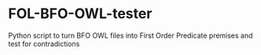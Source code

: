 # FOL-BFO-OWL-tester
Python script to turn BFO OWL files into First Order Predicate premises and test for contradictions
